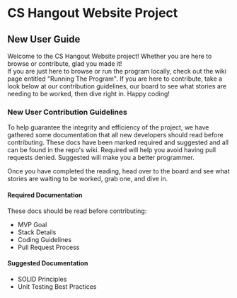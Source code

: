 # CS Hangout Website Project

## New User Guide

Welcome to the CS Hangout Website project! Whether you are here to browse or contribute, glad you made it!  
If you are just here to browse or run the program locally, check out the wiki page entitled "Running The Program".
If you are here to contribute, take a look below at our contribution guidelines, our board to see what stories
are needing to be worked, then dive right in. Happy coding!

### New User Contribution Guidelines

To help guarantee the integrity and efficiency of the project, we have gathered some documentation that all new developers should
read before contributing. These docs have been marked required and suggested and all can be found in the repo's wiki. Required will help you
avoid having pull requests denied. Suggested will make you a better programmer.

Once you have completed the reading, head over to the board and see what stories are waiting to be worked, grab one, and dive in.

#### Required Documentation

These docs should be read before contributing:

-   MVP Goal
-   Stack Details
-   Coding Guidelines
-   Pull Request Process

#### Suggested Documentation

-   SOLID Principles
-   Unit Testing Best Practices
